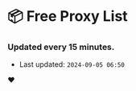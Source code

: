 # :package: Free Proxy List
### Updated every 15 minutes.

- Last updated: `2024-09-05 06:50`

:heart:
